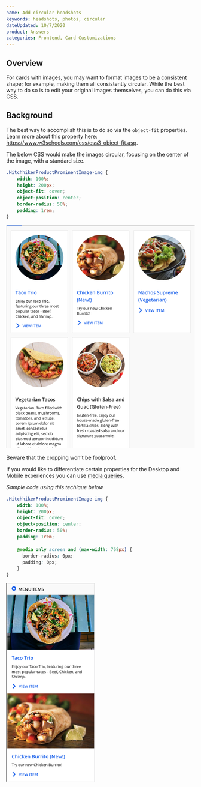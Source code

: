 ```yaml
---
name: Add circular headshots
keywords: headshots, photos, circular
dateUpdated: 10/7/2020
product: Answers
categories: Frontend, Card Customizations
---
```


## Overview
For cards with images, you may want to format images to be a consistent shape; for example, making them all consistently circular. While the best way to do so is to edit your original images themselves, you can do this via CSS.

## Background
The best way to accomplish this is to do so via the `object-fit` properties. Learn more about this property here: https://www.w3schools.com/css/css3_object-fit.asp.

The below CSS would make the images circular, focusing on the center of the image, with a standard size.

```css
.HitchhikerProductProminentImage-img {
    width: 100%;
    height: 200px;
    object-fit: cover;
    object-position: center;
    border-radius: 50%;
    padding: 1rem;
}
  ```
![image](../../../Images/circular-images-cards.png) 

Beware that the cropping won’t be foolproof.

If you would like to differentiate certain properties for the Desktop and Mobile experiences you can use [media queries](https://www.w3schools.com/css/css_rwd_mediaqueries.asp).

*Sample code using this techique below*

```css
.HitchhikerProductProminentImage-img {
    width: 100%;
    height: 200px;
    object-fit: cover;
    object-position: center;
    border-radius: 50%;
    padding: 1rem;

    @media only screen and (max-width: 768px) {
      border-radius: 0px;
      padding: 0px;
    }
}
```
![image](../../../Images/circular-images-mobile.png) 
